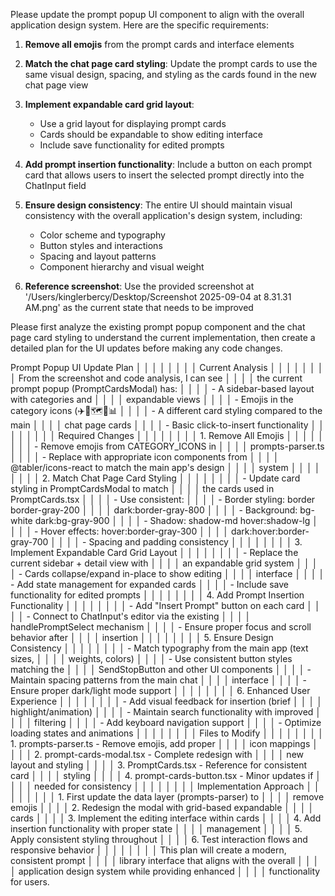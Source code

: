 Please update the prompt popup UI component to align with the overall application design system. Here are the specific requirements:

1. **Remove all emojis** from the prompt cards and interface elements

2. **Match the chat page card styling**: Update the prompt cards to use the same visual design, spacing, and styling as the cards found in the new chat page view

3. **Implement expandable card grid layout**: 
   - Use a grid layout for displaying prompt cards
   - Cards should be expandable to show editing interface
   - Include save functionality for edited prompts

4. **Add prompt insertion functionality**: Include a button on each prompt card that allows users to insert the selected prompt directly into the ChatInput field

5. **Ensure design consistency**: The entire UI should maintain visual consistency with the overall application's design system, including:
   - Color scheme and typography
   - Button styles and interactions
   - Spacing and layout patterns
   - Component hierarchy and visual weight

6. **Reference screenshot**: Use the provided screenshot at '/Users/kinglerbercy/Desktop/Screenshot 2025-09-04 at 8.31.31 AM.png' as the current state that needs to be improved

Please first analyze the existing prompt popup component and the chat page card styling to understand the current implementation, then create a detailed plan for the UI updates before making any code changes.

Prompt Popup UI Update Plan                        │ │
│ │                                                    │ │
│ │ Current Analysis                                   │ │
│ │                                                    │ │
│ │ From the screenshot and code analysis, I can see   │ │
│ │ the current prompt popup (PromptCardsModal) has:   │ │
│ │ - A sidebar-based layout with categories and       │ │
│ │ expandable views                                   │ │
│ │ - Emojis in the category icons (✈️📧🗺️🎯📊        │ │
│ │ - A different card styling compared to the main    │ │
│ │ chat page cards                                    │ │
│ │ - Basic click-to-insert functionality              │ │
│ │                                                    │ │
│ │ Required Changes                                   │ │
│ │                                                    │ │
│ │ 1. Remove All Emojis                               │ │
│ │                                                    │ │
│ │ - Remove emojis from CATEGORY_ICONS in             │ │
│ │ prompts-parser.ts                                  │ │
│ │ - Replace with appropriate icon components from    │ │
│ │ @tabler/icons-react to match the main app's design │ │
│ │  system                                            │ │
│ │                                                    │ │
│ │ 2. Match Chat Page Card Styling                    │ │
│ │                                                    │ │
│ │ - Update card styling in PromptCardsModal to match │ │
│ │  the cards used in PromptCards.tsx                 │ │
│ │ - Use consistent:                                  │ │
│ │   - Border styling: border border-gray-200         │ │
│ │ dark:border-gray-800                               │ │
│ │   - Background: bg-white dark:bg-gray-900          │ │
│ │   - Shadow: shadow-md hover:shadow-lg              │ │
│ │   - Hover effects: hover:border-gray-300           │ │
│ │ dark:hover:border-gray-700                         │ │
│ │   - Spacing and padding consistency                │ │
│ │                                                    │ │
│ │ 3. Implement Expandable Card Grid Layout           │ │
│ │                                                    │ │
│ │ - Replace the current sidebar + detail view with   │ │
│ │ an expandable grid system                          │ │
│ │ - Cards collapse/expand in-place to show editing   │ │
│ │ interface                                          │ │
│ │ - Add state management for expanded cards          │ │
│ │ - Include save functionality for edited prompts    │ │
│ │                                                    │ │
│ │ 4. Add Prompt Insertion Functionality              │ │
│ │                                                    │ │
│ │ - Add "Insert Prompt" button on each card          │ │
│ │ - Connect to ChatInput's editor via the existing   │ │
│ │ handlePromptSelect mechanism                       │ │
│ │ - Ensure proper focus and scroll behavior after    │ │
│ │ insertion                                          │ │
│ │                                                    │ │
│ │ 5. Ensure Design Consistency                       │ │
│ │                                                    │ │
│ │ - Match typography from the main app (text sizes,  │ │
│ │ weights, colors)                                   │ │
│ │ - Use consistent button styles matching the        │ │
│ │ SendStopButton and other UI components             │ │
│ │ - Maintain spacing patterns from the main chat     │ │
│ │ interface                                          │ │
│ │ - Ensure proper dark/light mode support            │ │
│ │                                                    │ │
│ │ 6. Enhanced User Experience                        │ │
│ │                                                    │ │
│ │ - Add visual feedback for insertion (brief         │ │
│ │ highlight/animation)                               │ │
│ │ - Maintain search functionality with improved      │ │
│ │ filtering                                          │ │
│ │ - Add keyboard navigation support                  │ │
│ │ - Optimize loading states and animations           │ │
│ │                                                    │ │
│ │ Files to Modify                                    │ │
│ │                                                    │ │
│ │ 1. prompts-parser.ts - Remove emojis, add proper   │ │
│ │ icon mappings                                      │ │
│ │ 2. prompt-cards-modal.tsx - Complete redesign with │ │
│ │  new layout and styling                            │ │
│ │ 3. PromptCards.tsx - Reference for consistent card │ │
│ │  styling                                           │ │
│ │ 4. prompt-cards-button.tsx - Minor updates if      │ │
│ │ needed for consistency                             │ │
│ │                                                    │ │
│ │ Implementation Approach                            │ │
│ │                                                    │ │
│ │ 1. First update the data layer (prompts-parser) to │ │
│ │  remove emojis                                     │ │
│ │ 2. Redesign the modal with grid-based expandable   │ │
│ │ cards                                              │ │
│ │ 3. Implement the editing interface within cards    │ │
│ │ 4. Add insertion functionality with proper state   │ │
│ │ management                                         │ │
│ │ 5. Apply consistent styling throughout             │ │
│ │ 6. Test interaction flows and responsive behavior  │ │
│ │                                                    │ │
│ │ This plan will create a modern, consistent prompt  │ │
│ │ library interface that aligns with the overall     │ │
│ │ application design system while providing enhanced │ │
│ │  functionality for users.